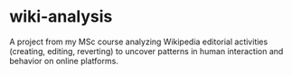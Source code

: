 # wiki-analysis
A project from my MSc course analyzing Wikipedia editorial activities (creating, editing, reverting) to uncover patterns in human interaction and behavior on online platforms.
